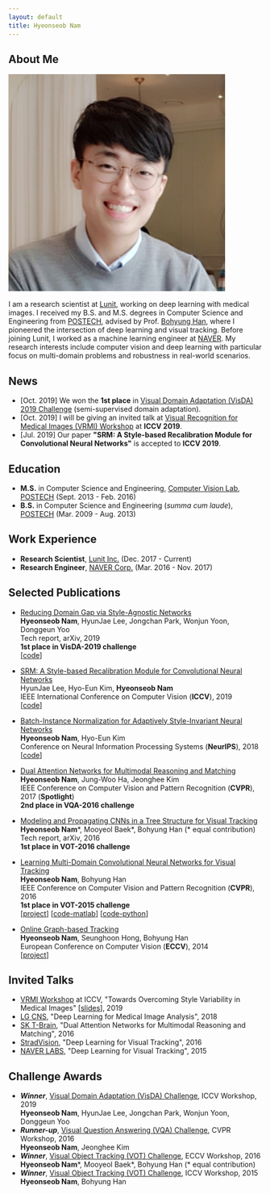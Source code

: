```yaml
---
layout: default
title: Hyeonseob Nam
---
```


## About Me

<img class="profile-picture" src="hsnam.png">

I am a research scientist at [Lunit](https://lunit.io/?lang=en), working on deep learning with medical images.
I received my B.S. and M.S. degrees in Computer Science and Engineering from [POSTECH](http://www.postech.ac.kr/eng/), advised by Prof. [Bohyung Han](https://cv.snu.ac.kr/index.php/~bhhan/), where I pioneered the intersection of deep learning and visual tracking.
Before joining Lunit, I worked as a machine learning engineer at [NAVER](https://www.navercorp.com/en).
My research interests include computer vision and deep learning with particular focus on multi-domain problems and robustness in real-world scenarios.

## News
- [Oct. 2019] We won the **1st place** in [Visual Domain Adaptation (VisDA) 2019 Challenge](http://ai.bu.edu/visda-2019/) (semi-supervised domain adaptation).
- [Oct. 2019] I will be giving an invited talk at [Visual Recognition for Medical Images (VRMI) Workshop](https://sites.google.com/view/iccv19-vrmi) at **ICCV 2019**.
- [Jul. 2019] Our paper **"SRM: A Style-based Recalibration Module for Convolutional Neural Networks"** is accepted to **ICCV 2019**.

## Education

- **M.S.** in Computer Science and Engineering, [Computer Vision Lab](http://cvlab.postech.ac.kr/lab/), [POSTECH](http://www.postech.ac.kr/eng/) (Sept. 2013 - Feb. 2016)
- **B.S.** in Computer Science and Engineering (*summa cum laude*), [POSTECH](http://www.postech.ac.kr/eng/) (Mar. 2009 - Aug. 2013)

## Work Experience 

- **Research Scientist**, [Lunit Inc.](https://lunit.io/?lang=en) (Dec. 2017 - Current)
- **Research Engineer**, [NAVER Corp.](https://www.navercorp.com/en) (Mar. 2016 - Nov. 2017)

## Selected Publications

- <span class="paper-title">[Reducing Domain Gap via Style-Agnostic Networks](https://arxiv.org/pdf/1910.11645.pdf)</span><br />
  **Hyeonseob Nam**, HyunJae Lee, Jongchan Park, Wonjun Yoon, Donggeun Yoo<br />
  Tech report, arXiv, 2019<br />
  **1st place in VisDA-2019 challenge**<br />
  [[code](https://github.com/hyeonseobnam/style-agnostic-networks)]

- <span class="paper-title">[SRM: A Style-based Recalibration Module for Convolutional Neural Networks](https://arxiv.org/pdf/1903.10829.pdf)</span><br />
  HyunJae Lee, Hyo-Eun Kim, **Hyeonseob Nam**<br />
  IEEE International Conference on Computer Vision (**ICCV**), 2019<br />
  [[code](https://github.com/hyunjaelee410/style-based-recalibration-module)]

- <span class="paper-title">[Batch-Instance Normalization for Adaptively Style-Invariant Neural Networks](https://arxiv.org/pdf/1805.07925.pdf)</span><br />
  **Hyeonseob Nam**, Hyo-Eun Kim<br />
  Conference on Neural Information Processing Systems (**NeurIPS**), 2018<br />
  [[code](https://github.com/hyeonseob-nam/Batch-Instance-Normalization)]

- <span class="paper-title">[Dual Attention Networks for Multimodal Reasoning and Matching](https://arxiv.org/pdf/1611.00471.pdf)</span><br />
  **Hyeonseob Nam**, Jung-Woo Ha, Jeonghee Kim<br />
  IEEE Conference on Computer Vision and Pattern Recognition (**CVPR**), 2017 (**Spotlight**)<br />
  **2nd place in VQA-2016 challenge**

- <span class="paper-title">[Modeling and Propagating CNNs in a Tree Structure for Visual Tracking](https://arxiv.org/pdf/1608.07242.pdf)</span><br />
  **Hyeonseob Nam**\*, Mooyeol Baek\*, Bohyung Han (\* equal contribution)<br />
  Tech report, arXiv, 2016<br />
  **1st place in VOT-2016 challenge**
  
- <span class="paper-title">[Learning Multi-Domain Convolutional Neural Networks for Visual Tracking](https://arxiv.org/pdf/1510.07945.pdf)</span><br />
  **Hyeonseob Nam**, Bohyung Han<br />
  IEEE Conference on Computer Vision and Pattern Recognition (**CVPR**), 2016<br />
  **1st place in VOT-2015 challenge**<br />
  [[project](http://cvlab.postech.ac.kr/research/mdnet/)]
  [[code-matlab](https://github.com/hyeonseobnam/MDNet)]
  [[code-python](https://github.com/hyeonseobnam/py-MDNet)]

- <span class="paper-title">[Online Graph-based Tracking](http://cvlab.postech.ac.kr/~maga33/eccv2014_OGT.pdf)</span><br />
  **Hyeonseob Nam**, Seunghoon Hong, Bohyung Han<br />
  European Conference on Computer Vision (**ECCV**), 2014<br />
  [[project](http://cvlab.postech.ac.kr/research/beyondchainmodels/)]


## Invited Talks
- [VRMI Workshop](https://sites.google.com/view/iccv19-vrmi) at ICCV, "Towards Overcoming Style Variability in Medical Images" [[slides](https://drive.google.com/file/d/1aDhpjYnSTi_w4qJIo9Enj0Y6IleWWnz4/view?usp=sharing)], 2019
- [LG CNS](http://www.lgcns.com/LGCNS.GHP.Main/Etc/SiteMain), "Deep Learning for Medical Image Analysis", 2018
- [SK T-Brain](https://www.skt.ai/index.do), "Dual Attention Networks for Multimodal Reasoning and Matching", 2016
- [StradVision](https://www.stradvision.com/), "Deep Learning for Visual Tracking", 2016
- [NAVER LABS](https://www.naverlabs.com/en/), "Deep Learning for Visual Tracking", 2015


## Challenge Awards

- ***Winner***, [Visual Domain Adaptation (VisDA) Challenge](http://ai.bu.edu/visda-2019/), ICCV Workshop, 2019<br />
  **Hyeonseob Nam**, HyunJae Lee, Jongchan Park, Wonjun Yoon, Donggeun Yoo
- ***Runner-up***, [Visual Question Answering (VQA) Challenge](https://visualqa.org/challenge_2016.html), CVPR Workshop, 2016<br />
  **Hyeonseob Nam**, Jeonghee Kim
- ***Winner***, [Visual Object Tracking (VOT) Challenge](http://www.votchallenge.net/vot2016/), ECCV Workshop, 2016<br />
  **Hyeonseob Nam**\*, Mooyeol Baek\*, Bohyung Han (\* equal contribution)
- ***Winner***, [Visual Object Tracking (VOT) Challenge](http://www.votchallenge.net/vot2015/), ICCV Workshop, 2015<br />
  **Hyeonseob Nam**, Bohyung Han
